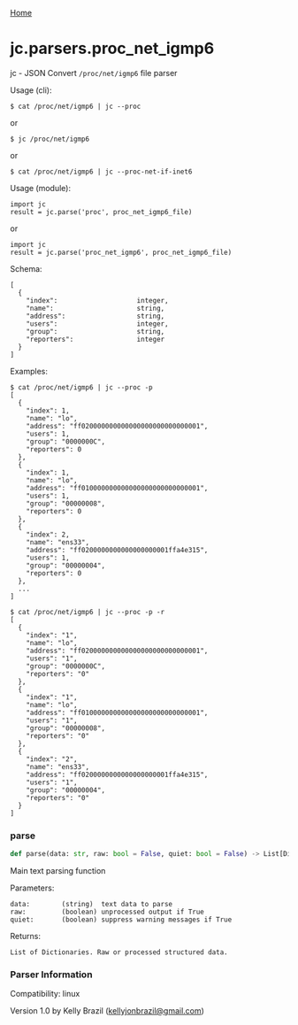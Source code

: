 [Home](https://kellyjonbrazil.github.io/jc/)
<a id="jc.parsers.proc_net_igmp6"></a>

# jc.parsers.proc\_net\_igmp6

jc - JSON Convert `/proc/net/igmp6` file parser

Usage (cli):

    $ cat /proc/net/igmp6 | jc --proc

or

    $ jc /proc/net/igmp6

or

    $ cat /proc/net/igmp6 | jc --proc-net-if-inet6

Usage (module):

    import jc
    result = jc.parse('proc', proc_net_igmp6_file)

or

    import jc
    result = jc.parse('proc_net_igmp6', proc_net_igmp6_file)

Schema:

    [
      {
        "index":                    integer,
        "name":                     string,
        "address":                  string,
        "users":                    integer,
        "group":                    string,
        "reporters":                integer
      }
    ]

Examples:

    $ cat /proc/net/igmp6 | jc --proc -p
    [
      {
        "index": 1,
        "name": "lo",
        "address": "ff020000000000000000000000000001",
        "users": 1,
        "group": "0000000C",
        "reporters": 0
      },
      {
        "index": 1,
        "name": "lo",
        "address": "ff010000000000000000000000000001",
        "users": 1,
        "group": "00000008",
        "reporters": 0
      },
      {
        "index": 2,
        "name": "ens33",
        "address": "ff0200000000000000000001ffa4e315",
        "users": 1,
        "group": "00000004",
        "reporters": 0
      },
      ...
    ]

    $ cat /proc/net/igmp6 | jc --proc -p -r
    [
      {
        "index": "1",
        "name": "lo",
        "address": "ff020000000000000000000000000001",
        "users": "1",
        "group": "0000000C",
        "reporters": "0"
      },
      {
        "index": "1",
        "name": "lo",
        "address": "ff010000000000000000000000000001",
        "users": "1",
        "group": "00000008",
        "reporters": "0"
      },
      {
        "index": "2",
        "name": "ens33",
        "address": "ff0200000000000000000001ffa4e315",
        "users": "1",
        "group": "00000004",
        "reporters": "0"
      }
    ]

<a id="jc.parsers.proc_net_igmp6.parse"></a>

### parse

```python
def parse(data: str, raw: bool = False, quiet: bool = False) -> List[Dict]
```

Main text parsing function

Parameters:

    data:        (string)  text data to parse
    raw:         (boolean) unprocessed output if True
    quiet:       (boolean) suppress warning messages if True

Returns:

    List of Dictionaries. Raw or processed structured data.

### Parser Information
Compatibility:  linux

Version 1.0 by Kelly Brazil (kellyjonbrazil@gmail.com)
